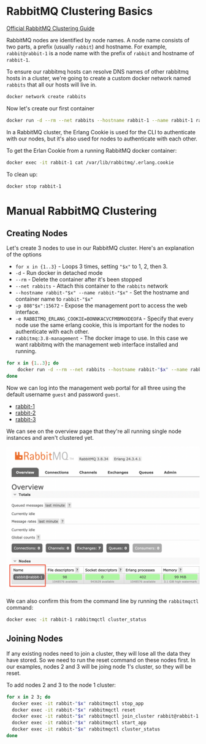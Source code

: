 # RabbitMQ Clustering Basics

[Official RabbitMQ Clustering Guide](https://www.rabbitmq.com/clustering.html)

RabbitMQ nodes are identified by node names. A node name consists of two parts, a prefix (usually `rabbit`) and hostname. For example, `rabbit@rabbit-1` is a node name with the prefix of `rabbit` and hostname of `rabbit-1`.

To ensure our rabbitmq hosts can resolve DNS names of other rabbitmq hosts in a cluster, we're going to create a custom docker network named `rabbits` that all our hosts will live in.

```sh
docker network create rabbits
```

Now let's create our first container

```sh
docker run -d --rm --net rabbits --hostname rabbit-1 --name rabbit-1 rabbitmq:3.8
```

In a RabbitMQ cluster, the Erlang Cookie is used for the CLI to authenticate with our nodes, but it's also used for nodes to authenticate with each other.

To get the Erlan Cookie from a running RabbitMQ docker container:

```sh
docker exec -it rabbit-1 cat /var/lib/rabbitmq/.erlang.cookie
```

To clean up:

```sh
docker stop rabbit-1
```

# Manual RabbitMQ Clustering

## Creating Nodes

Let's create 3 nodes to use in our RabbitMQ cluster. Here's an explanation of the options

* `for x in {1..3}` - Loops 3 times, setting `"$x"` to 1, 2, then 3.
* `-d` - Run docker in detached mode
* `--rm` - Delete the container after it's been stopped
* `--net rabbits` - Attach this container to the `rabbits` network
* `--hostname rabbit-"$x" --name rabbit-"$x"` - Set the hostname and container name to `rabbit-"$x"`
* `-p 808"$x":15672` - Expose the management port to access the web interface.
* `-e RABBITMQ_ERLANG_COOKIE=BONNKACVCFMBMHXDEOFA` - Specify that every node use the same erlang cookie, this is important for the nodes to authenticate with each other.
* `rabbitmq:3.8-management` - The docker image to use. In this case we want rabbitmq with the management web interface installed and running.

```sh
for x in {1..3}; do
	docker run -d --rm --net rabbits --hostname rabbit-"$x" --name rabbit-"$x" -p 808"$x":15672 -e RABBITMQ_ERLANG_COOKIE=BONNKACVCFMBMHXDEOFA rabbitmq:3.8-management
done
```

Now we can log into the management web portal for all three using the default username `guest` and password `guest`.

* [rabbit-1](http://localhost:8081/)
* [rabbit-2](http://localhost:8082/)
* [rabbit-3](http://localhost:8083/)

We can see on the overview page that they're all running single node instances and aren't clustered yet.

![image-20221020095529657](README.assets/image-20221020095529657.png)

We can also confirm this from the command line by running the `rabbitmqctl` command:

```sh
docker exec -it rabbit-1 rabbitmqctl cluster_status
```

## Joining Nodes

If any existing nodes need to join a cluster, they will lose all the data they have stored. So we need to run the reset command on these nodes first. In our examples, nodes 2 and 3 will be joing node 1's cluster, so they will be reset.

To add nodes 2 and 3 to the node 1 cluster:

```sh
for x in 2 3; do
  docker exec -it rabbit-"$x" rabbitmqctl stop_app
  docker exec -it rabbit-"$x" rabbitmqctl reset
  docker exec -it rabbit-"$x" rabbitmqctl join_cluster rabbit@rabbit-1
  docker exec -it rabbit-"$x" rabbitmqctl start_app
  docker exec -it rabbit-"$x" rabbitmqctl cluster_status
done
```

